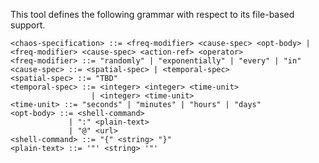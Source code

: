 This tool defines the following grammar with respect to its file-based support.

    <chaos-specification> ::= <freq-modifier> <cause-spec> <opt-body> | <freq-modifier> <cause-spec> <action-ref> <operator>
    <freq-modifier> ::= "randomly" | "exponentially" | "every" | "in"
    <cause-spec> ::= <spatial-spec> | <temporal-spec>
    <spatial-spec> ::= "TBD"
    <temporal-spec> ::= <integer> <integer> <time-unit>
                      | <integer> <time-unit>
    <time-unit> ::= "seconds" | "minutes" | "hours" | "days"
    <opt-body> ::= <shell-command>
                 | ":" <plain-text>
                 | "@" <url>
    <shell-command> ::= "{" <string> "}"
    <plain-text> ::= '"' <string> '"'
